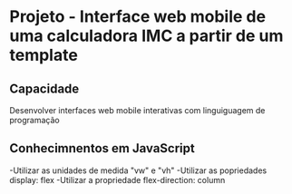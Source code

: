 # Projeto - Interface web mobile de uma calculadora IMC a partir de um template 

## Capacidade 
Desenvolver interfaces web mobile interativas com linguiguagem de programação

## Conhecimnentos em JavaScript
-Utilizar as unidades de medida "vw" e "vh"
-Utilizar as popriedades display: flex
-Utilizar a propriedade flex-direction: column